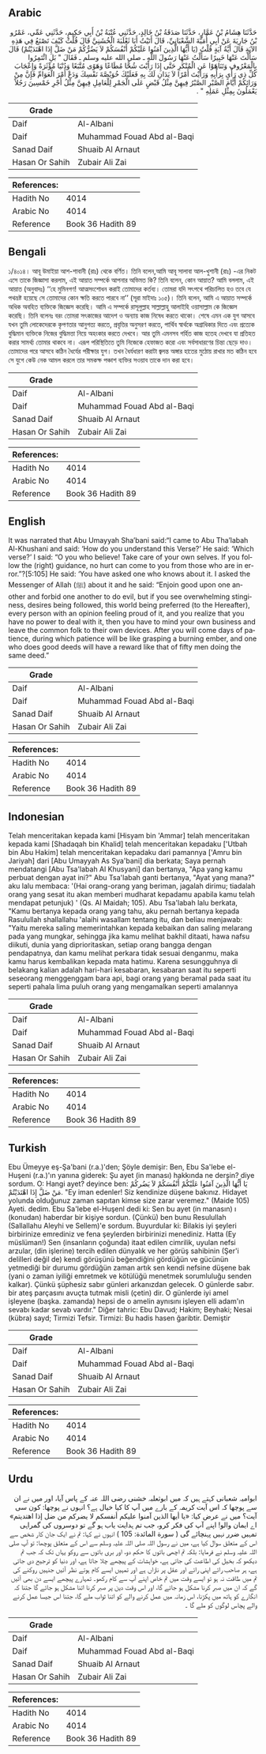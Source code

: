 ## Arabic


<div dir="rtl" lang="ar" style={{fontSize:'larger',backgroundColor:'#f8f9fa',padding:20}}>
حَدَّثَنَا هِشَامُ بْنُ عَمَّارٍ، حَدَّثَنَا صَدَقَةُ بْنُ خَالِدٍ، حَدَّثَنِي عُتْبَةُ بْنُ أَبِي حَكِيمٍ، حَدَّثَنِي عَمِّي، عَمْرُو بْنُ جَارِيَةَ عَنْ أَبِي أُمَيَّةَ الشَّعْبَانِيِّ، قَالَ أَتَيْتُ أَبَا ثَعْلَبَةَ الْخُشَنِيَّ قَالَ قُلْتُ كَيْفَ تَصْنَعُ فِي هَذِهِ الآيَةِ قَالَ أَيَّةُ آيَةٍ قُلْتُ ‏(يَا أَيُّهَا الَّذِينَ آمَنُوا عَلَيْكُمْ أَنْفُسَكُمْ لاَ يَضُرُّكُمْ مَنْ ضَلَّ إِذَا اهْتَدَيْتُمْ)‏ قَالَ سَأَلْتَ عَنْهَا خَبِيرًا سَأَلْتُ عَنْهَا رَسُولَ اللَّهِ ـ صلى الله عليه وسلم ـ فَقَالَ ‏"‏ بَلِ ائْتَمِرُوا بِالْمَعْرُوفِ وَتَنَاهَوْا عَنِ الْمُنْكَرِ حَتَّى إِذَا رَأَيْتَ شُحًّا مُطَاعًا وَهَوًى مُتَّبَعًا وَدُنْيَا مُؤْثَرَةً وَإِعْجَابَ كُلِّ ذِي رَأْىٍ بِرَأْيِهِ وَرَأَيْتَ أَمْرًا لاَ يَدَانِ لَكَ بِهِ فَعَلَيْكَ خُوَيْصَّةَ نَفْسِكَ وَدَعْ أَمْرَ الْعَوَامِّ فَإِنَّ مِنْ وَرَائِكُمْ أَيَّامَ الصَّبْرِ الصَّبْرُ فِيهِنَّ مِثْلُ قَبْضٍ عَلَى الْجَمْرِ لِلْعَامِلِ فِيهِنَّ مِثْلُ أَجْرِ خَمْسِينَ رَجُلاً يَعْمَلُونَ بِمِثْلِ عَمَلِهِ ‏"‏ ‏.‏
</div>
<div style={{backgroundColor:'#f8f9fa',padding:20, marginBottom: 10}}><table> <thead> <tr> <th>Grade</th> <th></th> </tr> </thead> <tbody> <tr><td>Daif</td><td>Al-Albani</td></tr><tr><td>Daif</td><td>Muhammad Fouad Abd al-Baqi</td></tr><tr><td>Sanad Daif</td><td>Shuaib Al Arnaut</td></tr><tr><td>Hasan Or Sahih</td><td>Zubair Ali Zai</td></tr></tbody></table><table> <thead> <tr> <th>References:</th> <th></th> </tr> </thead> <tbody><tr><td>Hadith No</td><td>4014</td></tr><tr><td>Arabic No</td><td>4014</td></tr><tr><td>Reference</td><td>Book 36 Hadith 89</td></tr></tbody></table></div>

## Bengali


<div dir="ltr" lang="bn" style={{fontSize:'larger',backgroundColor:'#f8f9fa',padding:20}}>
১/৪০১৪। আবূ উমাইয়া আশ-শাবানী (রাঃ) থেকে বর্ণিত। তিনি বলেন,আমি আবূ সালাবা আল-খুশানী (রাঃ) -এর নিকট এসে তাকে জিজ্ঞাসা করলাম, এই আয়াত সম্পর্কে আপনার অভিমত কি? তিনি বলেন, কোন আয়াত? আমি বললাম, এই আয়াত (অনুবাদঃ) ‘‘হে মুমিনগণ! আত্মসংশোধন করাই তোমাদের কর্তব্য। তোমরা যদি সৎপথে পরিচালিত হও তবে যে পথভ্রষ্ট হয়েছে সে তোমাদের কোন ক্ষতি করতে পারবে না’’ (সূরা মাইদাঃ ১০৫)। তিনি বলেন, আমি এ আয়াত সম্পর্কে অধিক অবহিত ব্যক্তিকে জিজ্ঞেস করেছি। আমি এ সম্পর্কে রাসূলুল্লাহ সাল্লাল্লাহু আলাইহি ওয়াসাল্লাম কে জিজ্ঞেস করেছি। তিনি বলেনঃ বরং তোমরা সৎকাজের আদেশ ও অন্যায় কাজ নিষেধ করতে থাকো। শেষে এমন এক যুগ আসবে যখন তুমি লোকেদেরকে কৃপণতার আনুগত্য করতে, প্রবৃত্তির অনুসরণ করতে, পার্থিব স্বার্থকে অগ্রাধিকার দিতে এবং প্রত্যেক বুদ্ধিমান ব্যক্তিকে নিজের বুদ্ধিমত্তা নিয়ে অহংকার করতে দেখবে। আর তুমি এমনসব গর্হিত কাজ হতেহ দেখবে যা প্রতিহত করার সামর্থ্য তোমার থাকবে না। এরূপ পরিস্থিতিতে তুমি নিজেকে হেফাজত করো এবং সর্বসাধারণের চিন্তা ছেড়ে দাও। তোমাদের পরে আসবে কঠিন ধৈর্যের পরীক্ষার যুগ। তখন ধৈর্যধারণ করাটা জ্বলন্ত অঙ্গার হাতের মুঠোয় রাখার মত কঠিন হবে সে যুগে কেউ নেক আমল করলে তার সমকক্ষ পঞ্চাশ ব্যক্তির সওয়াব তাকে দান করা হবে।
</div>
<div style={{backgroundColor:'#f8f9fa',padding:20, marginBottom: 10}}><table> <thead> <tr> <th>Grade</th> <th></th> </tr> </thead> <tbody> <tr><td>Daif</td><td>Al-Albani</td></tr><tr><td>Daif</td><td>Muhammad Fouad Abd al-Baqi</td></tr><tr><td>Sanad Daif</td><td>Shuaib Al Arnaut</td></tr><tr><td>Hasan Or Sahih</td><td>Zubair Ali Zai</td></tr></tbody></table><table> <thead> <tr> <th>References:</th> <th></th> </tr> </thead> <tbody><tr><td>Hadith No</td><td>4014</td></tr><tr><td>Arabic No</td><td>4014</td></tr><tr><td>Reference</td><td>Book 36 Hadith 89</td></tr></tbody></table></div>

## English


<div dir="ltr" lang="en" style={{fontSize:'larger',backgroundColor:'#f8f9fa',padding:20}}>
It was narrated that Abu Umayyah Sha’bani said:“I came to Abu Tha’labah Al-Khushani and said: ‘How do you understand this Verse?’ He said: ‘Which verse?’ I said: “O you who believe! Take care of your own selves. If you follow the (right) guidance, no hurt can come to you from those who are in error.”?[5:105] He said: ‘You have asked one who knows about it. I asked the Messenger of Allah (ﷺ) about it and he said: “Enjoin good upon one another and forbid one another to do evil, but if you see overwhelming stinginess, desires being followed, this world being preferred (to the Hereafter), every person with an opinion feeling proud of it, and you realize that you have no power to deal with it, then you have to mind your own business and leave the common folk to their own devices. After you will come days of patience, during which patience will be like grasping a burning ember, and one who does good deeds will have a reward like that of fifty men doing the same deed.”
</div>
<div style={{backgroundColor:'#f8f9fa',padding:20, marginBottom: 10}}><table> <thead> <tr> <th>Grade</th> <th></th> </tr> </thead> <tbody> <tr><td>Daif</td><td>Al-Albani</td></tr><tr><td>Daif</td><td>Muhammad Fouad Abd al-Baqi</td></tr><tr><td>Sanad Daif</td><td>Shuaib Al Arnaut</td></tr><tr><td>Hasan Or Sahih</td><td>Zubair Ali Zai</td></tr></tbody></table><table> <thead> <tr> <th>References:</th> <th></th> </tr> </thead> <tbody><tr><td>Hadith No</td><td>4014</td></tr><tr><td>Arabic No</td><td>4014</td></tr><tr><td>Reference</td><td>Book 36 Hadith 89</td></tr></tbody></table></div>

## Indonesian


<div dir="ltr" lang="id" style={{fontSize:'larger',backgroundColor:'#f8f9fa',padding:20}}>
Telah menceritakan kepada kami [Hisyam bin 'Ammar] telah menceritakan kepada kami [Shadaqah bin Khalid] telah menceritakan kepadaku ['Utbah bin Abu Hakim] telah menceritakan kepadaku dari pamannya ['Amru bin Jariyah] dari [Abu Umayyah As Sya'bani] dia berkata; Saya pernah mendatangi [Abu Tsa'labah Al Khusyani] dan bertanya, "Apa yang kamu perbuat dengan ayat ini?" Abu Tsa'labah ganti bertanya, "Ayat yang mana?" aku lalu membaca: '(Hai orang-orang yang beriman, jagalah dirimu; tiadalah orang yang sesat itu akan memberi mudharat kepadamu apabila kamu telah mendapat petunjuk) ' (Qs. Al Maidah; 105). Abu Tsa'labah lalu berkata, "Kamu bertanya kepada orang yang tahu, aku pernah bertanya kepada Rasulullah shallallahu 'alaihi wasallam tentang itu, dan beliau menjawab: "Yaitu mereka saling memerintahkan kepada kebaikan dan saling melarang pada yang mungkar, sehingga jika kamu melihat bakhil ditaati, hawa nafsu diikuti, dunia yang diprioritaskan, setiap orang bangga dengan pendapatnya, dan kamu melihat perkara tidak sesuai denganmu, maka kamu harus kembalikan kepada mata hatimu. Karena sesungguhnya di belakang kalian adalah hari-hari kesabaran, kesabaran saat itu seperti seseorang menggenggam bara api, bagi orang yang beramal pada saat itu seperti pahala lima puluh orang yang mengamalkan seperti amalannya
</div>
<div style={{backgroundColor:'#f8f9fa',padding:20, marginBottom: 10}}><table> <thead> <tr> <th>Grade</th> <th></th> </tr> </thead> <tbody> <tr><td>Daif</td><td>Al-Albani</td></tr><tr><td>Daif</td><td>Muhammad Fouad Abd al-Baqi</td></tr><tr><td>Sanad Daif</td><td>Shuaib Al Arnaut</td></tr><tr><td>Hasan Or Sahih</td><td>Zubair Ali Zai</td></tr></tbody></table><table> <thead> <tr> <th>References:</th> <th></th> </tr> </thead> <tbody><tr><td>Hadith No</td><td>4014</td></tr><tr><td>Arabic No</td><td>4014</td></tr><tr><td>Reference</td><td>Book 36 Hadith 89</td></tr></tbody></table></div>

## Turkish


<div dir="ltr" lang="tr" style={{fontSize:'larger',backgroundColor:'#f8f9fa',padding:20}}>
Ebu Ümeyye eş-Şa'bani (r.a.)'den; Şöyle demişir: Ben, Ebu Sa'lebe el-Huşeni (r.a.)'ın yanına giderek: Şu ayet (in manası) hakkında ne dersin? diye sordum. O: Hangi ayet? deyince ben: يَا أَيُّهَا الَّذِينَ آمَنُوا عَلَيْكُمْ أَنْفُسَكُمْ لاَ يَضُركُمْ مَنْ ضَلَّ إِذَا اهْتَدَيْتُمْ. "Ey iman edenler! Siz kendinize düşene bakınız. Hidayet yolunda olduğunuz zaman sapıtan kimse size zarar veremez." (Maide 105) Ayeti. dedim. Ebu Sa'lebe el-Huşenl dedi ki: Sen bu ayet (in manasın) ı (konudan) haberdar bir kişiye sordun. (Çünkü) ben bunu Resulullah (Sallallahu Aleyhi ve Sellem)'e sordum. Buyurdular ki: Bilakis iyi şeyleri birbirinize emrediniz ve fena şeylerden birbirinizi menediniz. Hatta (Ey müslüman!) Sen (insanların çoğunda) itaat edilen cimrilik, uyulan nefsi arzular, (din işlerine) tercih edilen dünyalık ve her görüş sahibinin (Şer'i delilleri değil de) kendi görüşünü beğendiğini gördüğün ve gücünün yetmediği bir durumu gördüğün zaman artık sen kendi nefsine düşene bak (yani o zaman iyiliği emretmek ve kötülüğü menetmek sorumluluğu senden kalkar). Çünkü şüphesiz sabır günleri arkanızdan gelecek. O günlerde sabır. bir ateş parçasını avuçta tutmak misli (çetin) dir. O günlerde iyi amel işleyene (başka. zamanda) hepsi de o amelin aynısını işleyen elli adam'ın sevabı kadar sevab vardır." Diğer tahric: Ebu Davud; Hakim; Beyhaki; Nesai (kübra) sayd; Tirmizi Tefsir. Tirmizi: Bu hadis hasen ğaribtir. Demiştir
</div>
<div style={{backgroundColor:'#f8f9fa',padding:20, marginBottom: 10}}><table> <thead> <tr> <th>Grade</th> <th></th> </tr> </thead> <tbody> <tr><td>Daif</td><td>Al-Albani</td></tr><tr><td>Daif</td><td>Muhammad Fouad Abd al-Baqi</td></tr><tr><td>Sanad Daif</td><td>Shuaib Al Arnaut</td></tr><tr><td>Hasan Or Sahih</td><td>Zubair Ali Zai</td></tr></tbody></table><table> <thead> <tr> <th>References:</th> <th></th> </tr> </thead> <tbody><tr><td>Hadith No</td><td>4014</td></tr><tr><td>Arabic No</td><td>4014</td></tr><tr><td>Reference</td><td>Book 36 Hadith 89</td></tr></tbody></table></div>

## Urdu


<div dir="rtl" lang="ur" style={{fontSize:'larger',backgroundColor:'#f8f9fa',padding:20}}>
ابوامیہ شعبانی کہتے ہیں کہ میں ابوثعلبہ خشنی رضی اللہ عنہ کے پاس آیا، اور میں نے ان سے پوچھا کہ اس آیت کریمہ کے بارے میں آپ کا کیا خیال ہے؟ انہوں نے پوچھا: کون سی آیت؟ میں نے عرض کیا: «يا أيها الذين آمنوا عليكم أنفسكم لا يضركم من ضل إذا اهتديتم» اے ایمان والو! اپنے آپ کی فکر کرو، جب تم ہدایت یاب ہو گے تو دوسروں کی گمراہی تمہیں ضرر نہیں پہنچائے گی ( سورة المائدة: 105 ) انہوں نے کہا: تم نے ایک جان کار شخص سے اس کے متعلق سوال کیا ہے، میں نے رسول اللہ صلی اللہ علیہ وسلم سے اس کے متعلق پوچھا: تو آپ صلی اللہ علیہ وسلم نے فرمایا: بلکہ تم اچھی باتوں کا حکم دو، اور بری باتوں سے روکو یہاں تک کہ جب تم دیکھو کہ بخیل کی اطاعت کی جاتی ہے، خواہشات کے پیچھے چلا جاتا ہے، اور دنیا کو ترجیح دی جاتی ہے، ہر صاحب رائے اپنی رائے اور عقل پر نازاں ہے اور تمہیں ایسے کام ہوتے نظر آئیں جنہیں روکنے کی تم میں طاقت نہ ہو تو ایسے وقت میں تم خاص اپنے آپ سے کام رکھو۔ تمہارے پیچھے ایسے دن بھی آئیں گے کہ ان میں صبر کرنا مشکل ہو جائے گا، اور اس وقت دین پر صبر کرنا اتنا مشکل ہو جائے گا جتنا کہ انگارے کو ہاتھ میں پکڑنا، اس زمانہ میں عمل کرنے والے کو اتنا ثواب ملے گا، جتنا اس جیسا عمل کرنے والے پچاس لوگوں کو ملے گا ۔
</div>
<div style={{backgroundColor:'#f8f9fa',padding:20, marginBottom: 10}}><table> <thead> <tr> <th>Grade</th> <th></th> </tr> </thead> <tbody> <tr><td>Daif</td><td>Al-Albani</td></tr><tr><td>Daif</td><td>Muhammad Fouad Abd al-Baqi</td></tr><tr><td>Sanad Daif</td><td>Shuaib Al Arnaut</td></tr><tr><td>Hasan Or Sahih</td><td>Zubair Ali Zai</td></tr></tbody></table><table> <thead> <tr> <th>References:</th> <th></th> </tr> </thead> <tbody><tr><td>Hadith No</td><td>4014</td></tr><tr><td>Arabic No</td><td>4014</td></tr><tr><td>Reference</td><td>Book 36 Hadith 89</td></tr></tbody></table></div>